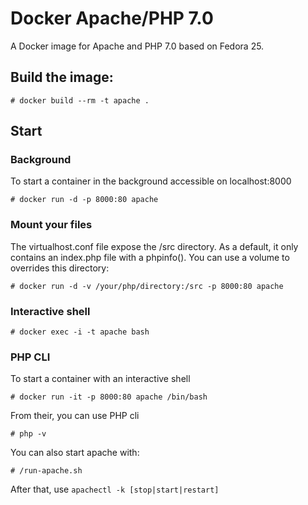 # Docker Apache/PHP 7.0

A Docker image for Apache and PHP 7.0 based on Fedora 25.

## Build the image: 

```
# docker build --rm -t apache .
```

## Start

### Background
To start a container in the background accessible on localhost:8000

```
# docker run -d -p 8000:80 apache
```

### Mount your files
The virtualhost.conf file expose the /src directory. As a default, it only contains an index.php file with a phpinfo(). You can use a volume to overrides this directory:

```
# docker run -d -v /your/php/directory:/src -p 8000:80 apache
```

### Interactive shell

```
# docker exec -i -t apache bash
```

### PHP CLI
To start a container with an interactive shell 

```
# docker run -it -p 8000:80 apache /bin/bash
```

From their, you can use PHP cli

```
# php -v
```

You can also start apache with:

```
# /run-apache.sh
```

After that, use `apachectl -k [stop|start|restart]`

